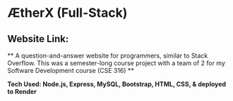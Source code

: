 # ÆtherX (Full-Stack)

## Website Link: 

** A question-and-answer website for programmers, similar to Stack Overflow. This was a semester-long course project with a team of 2 for my Software Development course (CSE 316) **

**Tech Used: Node.js, Express, MySQL, Bootstrap, HTML, CSS, & deployed to Render**
